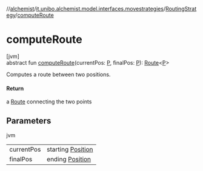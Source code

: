//[alchemist](../../../index.md)/[it.unibo.alchemist.model.interfaces.movestrategies](../index.md)/[RoutingStrategy](index.md)/[computeRoute](compute-route.md)

# computeRoute

[jvm]\
abstract fun [computeRoute](compute-route.md)(currentPos: [P](../../it.unibo.alchemist.model.implementations.layers/-uniform-layer/index.md), finalPos: [P](../../it.unibo.alchemist.model.implementations.layers/-uniform-layer/index.md)): [Route](../../it.unibo.alchemist.model.interfaces/-route/index.md)<[P](../../it.unibo.alchemist.model.implementations.layers/-uniform-layer/index.md)>

Computes a route between two positions.

#### Return

a [Route](../../it.unibo.alchemist.model.interfaces/-route/index.md) connecting the two points

## Parameters

jvm

| | |
|---|---|
| currentPos | starting [Position](../../it.unibo.alchemist.model.interfaces/-position/index.md) |
| finalPos | ending [Position](../../it.unibo.alchemist.model.interfaces/-position/index.md) |
